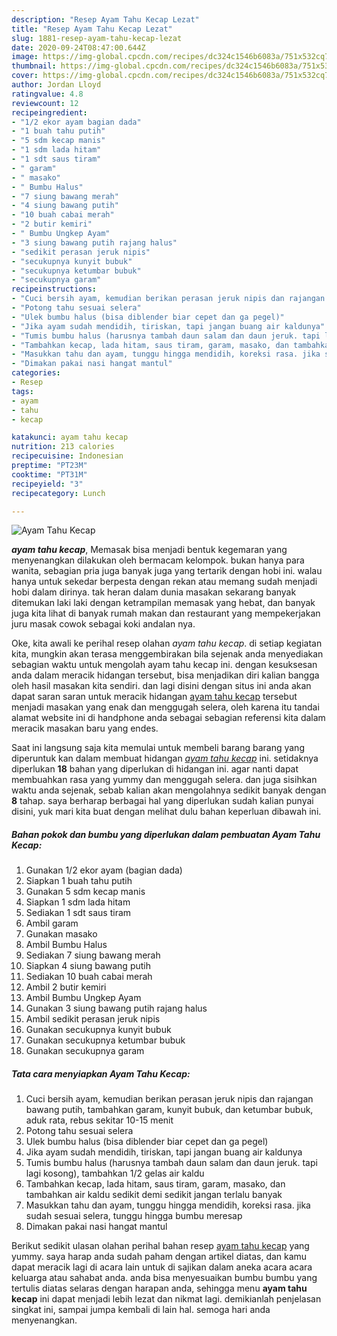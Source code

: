 ```yaml
---
description: "Resep Ayam Tahu Kecap Lezat"
title: "Resep Ayam Tahu Kecap Lezat"
slug: 1881-resep-ayam-tahu-kecap-lezat
date: 2020-09-24T08:47:00.644Z
image: https://img-global.cpcdn.com/recipes/dc324c1546b6083a/751x532cq70/ayam-tahu-kecap-foto-resep-utama.jpg
thumbnail: https://img-global.cpcdn.com/recipes/dc324c1546b6083a/751x532cq70/ayam-tahu-kecap-foto-resep-utama.jpg
cover: https://img-global.cpcdn.com/recipes/dc324c1546b6083a/751x532cq70/ayam-tahu-kecap-foto-resep-utama.jpg
author: Jordan Lloyd
ratingvalue: 4.8
reviewcount: 12
recipeingredient:
- "1/2 ekor ayam bagian dada"
- "1 buah tahu putih"
- "5 sdm kecap manis"
- "1 sdm lada hitam"
- "1 sdt saus tiram"
- " garam"
- " masako"
- " Bumbu Halus"
- "7 siung bawang merah"
- "4 siung bawang putih"
- "10 buah cabai merah"
- "2 butir kemiri"
- " Bumbu Ungkep Ayam"
- "3 siung bawang putih rajang halus"
- "sedikit perasan jeruk nipis"
- "secukupnya kunyit bubuk"
- "secukupnya ketumbar bubuk"
- "secukupnya garam"
recipeinstructions:
- "Cuci bersih ayam, kemudian berikan perasan jeruk nipis dan rajangan bawang putih, tambahkan garam, kunyit bubuk, dan ketumbar bubuk, aduk rata, rebus sekitar 10-15 menit"
- "Potong tahu sesuai selera"
- "Ulek bumbu halus (bisa diblender biar cepet dan ga pegel)"
- "Jika ayam sudah mendidih, tiriskan, tapi jangan buang air kaldunya"
- "Tumis bumbu halus (harusnya tambah daun salam dan daun jeruk. tapi lagi kosong), tambahkan 1/2 gelas air kaldu"
- "Tambahkan kecap, lada hitam, saus tiram, garam, masako, dan tambahkan air kaldu sedikit demi sedikit jangan terlalu banyak"
- "Masukkan tahu dan ayam, tunggu hingga mendidih, koreksi rasa. jika sudah sesuai selera, tunggu hingga bumbu meresap"
- "Dimakan pakai nasi hangat mantul"
categories:
- Resep
tags:
- ayam
- tahu
- kecap

katakunci: ayam tahu kecap 
nutrition: 213 calories
recipecuisine: Indonesian
preptime: "PT23M"
cooktime: "PT31M"
recipeyield: "3"
recipecategory: Lunch

---
```



![Ayam Tahu Kecap](https://img-global.cpcdn.com/recipes/dc324c1546b6083a/751x532cq70/ayam-tahu-kecap-foto-resep-utama.jpg)

<b><i>ayam tahu kecap</i></b>, Memasak bisa menjadi bentuk kegemaran yang menyenangkan dilakukan oleh bermacam kelompok. bukan hanya para wanita, sebagian pria juga banyak juga yang tertarik dengan hobi ini. walau hanya untuk sekedar berpesta dengan rekan atau memang sudah menjadi hobi dalam dirinya. tak heran dalam dunia masakan sekarang banyak ditemukan laki laki dengan ketrampilan memasak yang hebat, dan banyak juga kita lihat di banyak rumah makan dan restaurant yang mempekerjakan juru masak cowok sebagai koki andalan nya.



Oke, kita awali ke perihal resep olahan <i>ayam tahu kecap</i>. di setiap kegiatan kita, mungkin akan terasa menggembirakan bila sejenak anda menyediakan sebagian waktu untuk mengolah ayam tahu kecap ini. dengan kesuksesan anda dalam meracik hidangan tersebut, bisa menjadikan diri kalian bangga oleh hasil masakan kita sendiri. dan lagi disini dengan situs ini anda akan dapat saran saran untuk meracik hidangan <u>ayam tahu kecap</u> tersebut menjadi masakan yang enak dan menggugah selera, oleh karena itu tandai alamat website ini di handphone anda sebagai sebagian referensi kita dalam meracik masakan baru yang endes.


Saat ini langsung saja kita memulai untuk membeli barang barang yang diperuntuk kan dalam membuat hidangan <u><i>ayam tahu kecap</i></u> ini. setidaknya diperlukan <b>18</b> bahan yang diperlukan di hidangan ini. agar nanti dapat membuahkan rasa yang yummy dan menggugah selera. dan juga sisihkan waktu anda sejenak, sebab kalian akan mengolahnya sedikit banyak dengan <b>8</b> tahap. saya berharap berbagai hal yang diperlukan sudah kalian punyai disini, yuk mari kita buat dengan melihat dulu bahan keperluan dibawah ini.

<!--inarticleads1-->

##### Bahan pokok dan bumbu yang diperlukan dalam pembuatan Ayam Tahu Kecap:

1. Gunakan 1/2 ekor ayam (bagian dada)
1. Siapkan 1 buah tahu putih
1. Gunakan 5 sdm kecap manis
1. Siapkan 1 sdm lada hitam
1. Sediakan 1 sdt saus tiram
1. Ambil  garam
1. Gunakan  masako
1. Ambil  Bumbu Halus
1. Sediakan 7 siung bawang merah
1. Siapkan 4 siung bawang putih
1. Sediakan 10 buah cabai merah
1. Ambil 2 butir kemiri
1. Ambil  Bumbu Ungkep Ayam
1. Gunakan 3 siung bawang putih rajang halus
1. Ambil sedikit perasan jeruk nipis
1. Gunakan secukupnya kunyit bubuk
1. Gunakan secukupnya ketumbar bubuk
1. Gunakan secukupnya garam




<!--inarticleads2-->

##### Tata cara menyiapkan Ayam Tahu Kecap:

1. Cuci bersih ayam, kemudian berikan perasan jeruk nipis dan rajangan bawang putih, tambahkan garam, kunyit bubuk, dan ketumbar bubuk, aduk rata, rebus sekitar 10-15 menit
1. Potong tahu sesuai selera
1. Ulek bumbu halus (bisa diblender biar cepet dan ga pegel)
1. Jika ayam sudah mendidih, tiriskan, tapi jangan buang air kaldunya
1. Tumis bumbu halus (harusnya tambah daun salam dan daun jeruk. tapi lagi kosong), tambahkan 1/2 gelas air kaldu
1. Tambahkan kecap, lada hitam, saus tiram, garam, masako, dan tambahkan air kaldu sedikit demi sedikit jangan terlalu banyak
1. Masukkan tahu dan ayam, tunggu hingga mendidih, koreksi rasa. jika sudah sesuai selera, tunggu hingga bumbu meresap
1. Dimakan pakai nasi hangat mantul




Berikut sedikit ulasan olahan perihal bahan resep <u>ayam tahu kecap</u> yang yummy. saya harap anda sudah paham dengan artikel diatas, dan kamu dapat meracik lagi di acara lain untuk di sajikan dalam aneka acara acara keluarga atau sahabat anda. anda bisa menyesuaikan bumbu bumbu yang tertulis diatas selaras dengan harapan anda, sehingga menu <b>ayam tahu kecap</b> ini dapat menjadi lebih lezat dan nikmat lagi. demikianlah penjelasan singkat ini, sampai jumpa kembali di lain hal. semoga hari anda menyenangkan.
